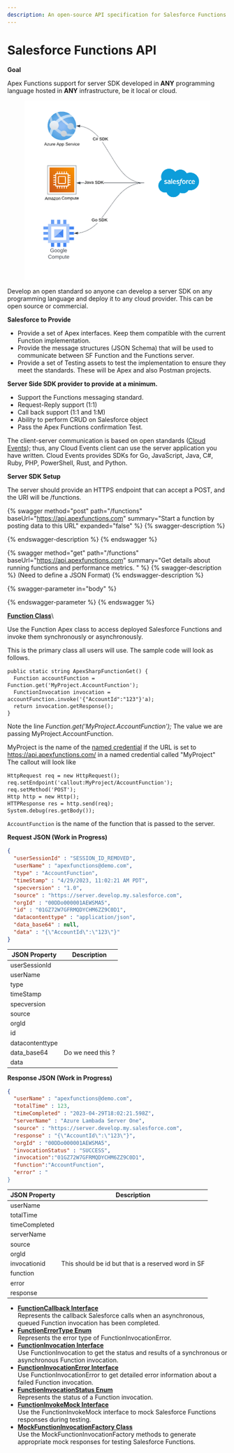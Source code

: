 ```yaml
---
description: An open-source API specification for Salesforce Functions
---
```


# Salesforce Functions API

**Goal**

Apex Functions support for server SDK developed in  **ANY** programming language hosted in **ANY** infrastructure, be it local or cloud.&#x20;

<figure><img src="../.gitbook/assets/SFFunctions.png" alt=""><figcaption></figcaption></figure>

Develop an open standard so anyone can develop a server SDK on any programming language and deploy it to any cloud provider. This can be open source or commercial.&#x20;



**Salesforce to Provide**&#x20;

* Provide a set of Apex interfaces. Keep them compatible with the current Function implementation.&#x20;
* Provide the message structures (JSON Schema) that will be used to communicate between SF Function and the Functions server.&#x20;
* Provide a set of Testing assets to test the implementation to ensure they meet the standards. These will be Apex and also Postman projects.



**Server Side SDK provider to provide at a minimum.**

* Support the Functions messaging standard.&#x20;
* Request-Reply support (1:1)
* Call back support (1:1 and 1:M)
* Ability to perform CRUD on Salesforce object
* Pass the Apex Functions confirmation Test.&#x20;

The client-server communication is based on open standards ([Cloud Events](https://cloudevents.io/)); thus, any Cloud Events client can use the server application you have written. Cloud Events provides SDKs for Go, JavaScript, Java, C#, Ruby, PHP, PowerShell, Rust, and Python.

**Server SDK Setup**

The server should provide an HTTPS endpoint that can accept a POST, and the URI will be /functions.&#x20;

{% swagger method="post" path="/functions" baseUrl="https://api.apexfunctions.com" summary="Start a function by posting data to this URL" expanded="false" %}
{% swagger-description %}

{% endswagger-description %}
{% endswagger %}

{% swagger method="get" path="/functions" baseUrl="https://api.apexfunctions.com" summary="Get details about running functions and performance metrics. " %}
{% swagger-description %}
(Need to define a JSON Format)
{% endswagger-description %}

{% swagger-parameter in="body" %}

{% endswagger-parameter %}
{% endswagger %}

[**Function Class**](https://developer.salesforce.com/docs/atlas.en-us.apexref.meta/apexref/apex\_class\_functions\_Function.htm#apex\_class\_functions\_Function)\


Use the Function Apex class to access deployed Salesforce Functions and invoke them synchronously or asynchronously.

This is the primary class all users will use. The sample code will look as follows.&#x20;

```apex
public static string ApexSharpFunctionGet() {
  Function accountFunction = Function.get('MyProject.AccountFunction');
  FunctionInvocation invocation = accountFunction.invoke('{"AccountId":"123"}'a);
  return invocation.getResponse();     
}
```

Note the line _Function.get('MyProject.AccountFunction');_ The value we are passing MyProject.AccountFunction.&#x20;

MyProject is the name of the [named credential](https://developer.salesforce.com/docs/atlas.en-us.apexcode.meta/apexcode/apex\_callouts\_named\_credentials.htm) if the URL is set to https://api.apexfunctions.com/ in a named credential called "MyProject" The callout will look like

```apex
HttpRequest req = new HttpRequest();
req.setEndpoint('callout:MyProject/AccountFunction');
req.setMethod('POST');
Http http = new Http();
HTTPResponse res = http.send(req);
System.debug(res.getBody());
```

`AccountFunction` is the name of the function that is passed to the server.

**Request JSON (Work in Progress)**

```json
{
  "userSessionId" : "SESSION_ID_REMOVED",
  "userName" : "apexfunctions@demo.com",
  "type" : "AccountFunction",
  "timeStamp" : "4/29/2023, 11:02:21 AM PDT",
  "specversion" : "1.0",
  "source" : "https://server.develop.my.salesforce.com",
  "orgId" : "00DDo000001AEWSMA5",
  "id" : "01GZ72W7GFRMQDYCHM6ZZ9C0D1",
  "datacontenttype" : "application/json",
  "data_base64" : null,
  "data" : "{\"AccountId\":\"123\"}"
}
```

| JSON Property   | Description        |
| --------------- | ------------------ |
| userSessionId   |                    |
| userName        |                    |
| type            |                    |
| timeStamp       |                    |
| specversion     |                    |
| source          |                    |
| orgId           |                    |
| id              |                    |
| datacontenttype |                    |
| data\_base64    | Do we need this ?  |
| data            |                    |

**Response JSON (Work in Progress)**

```json
{
  "userName" : "apexfunctions@demo.com",
  "totalTime" : 123,
  "timeCompleted" : "2023-04-29T18:02:21.598Z",
  "serverName" : "Azure Lambada Server One",
  "source" : "https://server.develop.my.salesforce.com",
  "response" : "{\"AccountId\":\"123\"}",
  "orgId" : "00DDo000001AEWSMA5",
  "invocationStatus" : "SUCCESS",
  "invocation":"01GZ72W7GFRMQDYCHM6ZZ9C0D1",
  "function":"AccountFunction",
  "error" : "
}
```

| JSON Property | Description                                          |
| ------------- | ---------------------------------------------------- |
| userName      |                                                      |
| totalTime     |                                                      |
| timeCompleted |                                                      |
| serverName    |                                                      |
| source        |                                                      |
| orgId         |                                                      |
| invocationid  | This should be id but that is  a reserved word in SF |
| function      |                                                      |
| error         |                                                      |
| response      |                                                      |





* [**FunctionCallback Interface**](https://developer.salesforce.com/docs/atlas.en-us.apexref.meta/apexref/apex\_interface\_functions\_FunctionCallback.htm#apex\_interface\_functions\_FunctionCallback)\
  Represents the callback Salesforce calls when an asynchronous, queued Function invocation has been completed.
* [**FunctionErrorType Enum**](https://developer.salesforce.com/docs/atlas.en-us.apexref.meta/apexref/apex\_enum\_functions\_FunctionErrorType.htm)\
  Represents the error type of FunctionInvocationError.
* [**FunctionInvocation Interface**](https://developer.salesforce.com/docs/atlas.en-us.apexref.meta/apexref/apex\_interface\_functions\_FunctionInvocation.htm#apex\_interface\_functions\_FunctionInvocation)\
  Use FunctionInvocation to get the status and results of a synchronous or asynchronous Function invocation.
* [**FunctionInvocationError Interface**](https://developer.salesforce.com/docs/atlas.en-us.apexref.meta/apexref/apex\_interface\_functions\_FunctionInvocationError.htm#apex\_interface\_functions\_FunctionInvocationError)\
  Use FunctionInvocationError to get detailed error information about a failed Function invocation.
* [**FunctionInvocationStatus Enum**](https://developer.salesforce.com/docs/atlas.en-us.apexref.meta/apexref/apex\_enum\_functions\_FunctionInvocationStatus.htm)\
  Represents the status of a Function invocation.
* [**FunctionInvokeMock Interface**](https://developer.salesforce.com/docs/atlas.en-us.apexref.meta/apexref/apex\_interface\_functions\_FunctionInvokeMock.htm#apex\_interface\_functions\_FunctionInvokeMock)\
  Use the FunctionInvokeMock interface to mock Salesforce Functions responses during testing.
* [**MockFunctionInvocationFactory Class**](https://developer.salesforce.com/docs/atlas.en-us.apexref.meta/apexref/apex\_class\_functions\_MockFunctionInvocationFactory.htm#apex\_class\_functions\_MockFunctionInvocationFactory)\
  Use the MockFunctionInvocationFactory methods to generate appropriate mock responses for testing Salesforce Functions.
